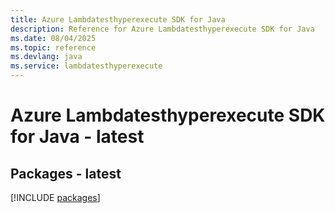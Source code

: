 ```yaml
---
title: Azure Lambdatesthyperexecute SDK for Java
description: Reference for Azure Lambdatesthyperexecute SDK for Java
ms.date: 08/04/2025
ms.topic: reference
ms.devlang: java
ms.service: lambdatesthyperexecute
---
```

# Azure Lambdatesthyperexecute SDK for Java - latest
## Packages - latest
[!INCLUDE [packages](lambdatesthyperexecute-index.md)]